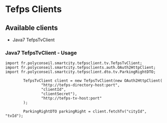 # Tefps Clients

## Available clients

- Java7 TefpsTvClient

### Java7 TefpsTvClient - Usage

```
import fr.polyconseil.smartcity.tefpsclient.tv.TefpsTvClient;
import fr.polyconseil.smartcity.tefpsclients.auth.OAuth2HttpClient;
import fr.polyconseil.smartcity.tefpsclient.dto.tv.ParkingRightDTO;

        TefpsTvClient client = new TefpsTvClient(new OAuth2HttpClient(
                "http://tefps-directory-host:port",
                "clientId",
                "clientSecret"),
                "http://tefps-tv-host:port"
        );

        ParkingRightDTO parkingRight = client.fetchTv("cityId", "tvId");
```